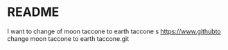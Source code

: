 # README
I want to change of moon taccone to earth taccone s
https://www.githubto change moon taccone to earth taccone.git 
